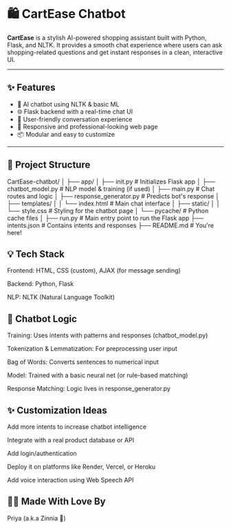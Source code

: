 # 🛍️ CartEase Chatbot

**CartEase** is a stylish AI-powered shopping assistant built with Python, Flask, and NLTK. It provides a smooth chat experience where users can ask shopping-related questions and get instant responses in a clean, interactive UI.

---

## ✨ Features

- 🤖 AI chatbot using NLTK & basic ML
- 🌐 Flask backend with a real-time chat UI
- 💬 User-friendly conversation experience
- 🎨 Responsive and professional-looking web page
- 📦 Modular and easy to customize

---

## 📁 Project Structure

CartEase-chatbot/
│
├── app/
│ ├── init.py # Initializes Flask app
│ ├── chatbot_model.py # NLP model & training (if used)
│ ├── main.py # Chat routes and logic
│ ├── response_generator.py # Predicts bot's response
│ ├── templates/
│ │ └── index.html # Main chat interface
│ ├── static/
│ │ └── style.css # Styling for the chatbot page
│ └── pycache/ # Python cache files
│
├── run.py # Main entry point to run the Flask app
├── intents.json # Contains intents and responses
├── README.md # You're here!

## 💡 Tech Stack
Frontend: HTML, CSS (custom), AJAX (for message sending)

Backend: Python, Flask

NLP: NLTK (Natural Language Toolkit)

## 🧠 Chatbot Logic
Training: Uses intents with patterns and responses (chatbot_model.py)

Tokenization & Lemmatization: For preprocessing user input

Bag of Words: Converts sentences to numerical input

Model: Trained with a basic neural net (or rule-based matching)

Response Matching: Logic lives in response_generator.py

## ✨ Customization Ideas
Add more intents to increase chatbot intelligence

Integrate with a real product database or API

Add login/authentication

Deploy it on platforms like Render, Vercel, or Heroku

Add voice interaction using Web Speech API

## 👩‍💻 Made With Love By
Priya (a.k.a Zinnia 🌸)
